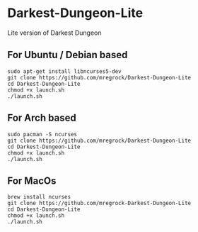# Darkest-Dungeon-Lite
Lite version of Darkest Dungeon
## For Ubuntu / Debian based
```shell
sudo apt-get install libncurses5-dev
git clone https://github.com/mregrock/Darkest-Dungeon-Lite
cd Darkest-Dungeon-Lite
chmod +x launch.sh
./launch.sh
```

## For Arch based
```shell
sudo pacman -S ncurses
git clone https://github.com/mregrock/Darkest-Dungeon-Lite
cd Darkest-Dungeon-Lite
chmod +x launch.sh
./launch.sh
```

## For MacOs
```shell
brew install ncurses
git clone https://github.com/mregrock-Darkest-Dungeon-Lite
cd Darkest-Dungeon-Lite
chmod +x launch.sh
./launch.sh
```
